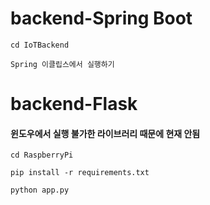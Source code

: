 # backend-Spring Boot

```
cd IoTBackend
```

```
Spring 이클립스에서 실행하기
```



# backend-Flask
#### 윈도우에서 실행 불가한 라이브러리 때문에 현재 안됨


```
cd RaspberryPi
```

```
pip install -r requirements.txt
```

```
python app.py
```
 
